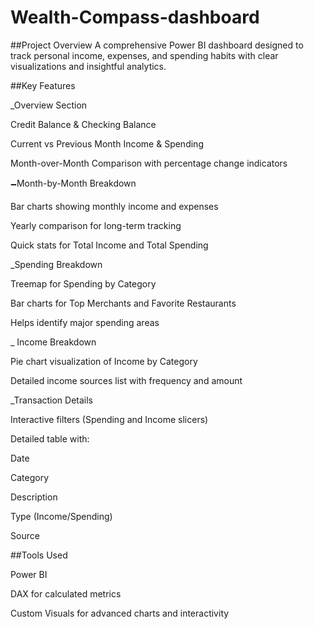 # Wealth-Compass-dashboard
##Project Overview
A comprehensive Power BI dashboard designed to track personal income, expenses, and spending habits with clear visualizations and insightful analytics.

##Key Features

_Overview Section

Credit Balance & Checking Balance

Current vs Previous Month Income & Spending

Month-over-Month Comparison with percentage change indicators

🗕️Month-by-Month Breakdown

Bar charts showing monthly income and expenses

Yearly comparison for long-term tracking

Quick stats for Total Income and Total Spending

_Spending Breakdown

Treemap for Spending by Category

Bar charts for Top Merchants and Favorite Restaurants

Helps identify major spending areas

_ Income Breakdown

Pie chart visualization of Income by Category

Detailed income sources list with frequency and amount

_Transaction Details

Interactive filters (Spending and Income slicers)

Detailed table with:

Date

Category

Description

Type (Income/Spending)

Source

##Tools Used

Power BI

DAX for calculated metrics

Custom Visuals for advanced charts and interactivity


